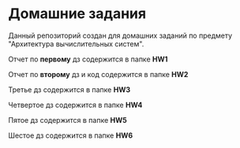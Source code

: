# Домашние задания

Данный репозиторий создан для домашних заданий по предмету "Архитектура вычислительных систем".

Отчет по __первому__ дз содержится в папке __HW1__

Отчет по __второму__ дз и код содержится в папке __HW2__

Третье дз содержится в папке __HW3__ 

Четвертое дз содержится в папке __HW4__ 

Пятое дз содержится в папке __HW5__

Шестое дз содержится в папке __HW6__